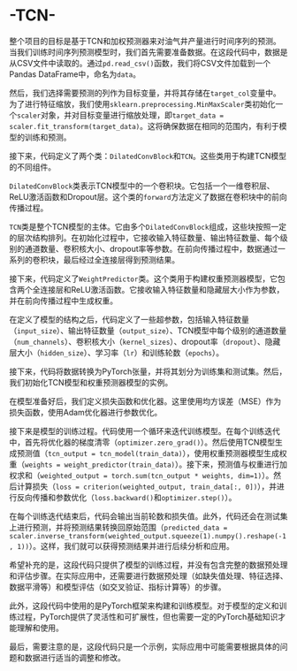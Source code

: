 # -TCN-
整个项目的目标是基于TCN和加权预测器来对油气井产量进行时间序列的预测。
当我们训练时间序列预测模型时，我们首先需要准备数据。在这段代码中，数据是从CSV文件中读取的。通过`pd.read_csv()`函数，我们将CSV文件加载到一个Pandas DataFrame中，命名为`data`。

然后，我们选择需要预测的列作为目标变量，并将其存储在`target_col`变量中。为了进行特征缩放，我们使用`sklearn.preprocessing.MinMaxScaler`类初始化一个`scaler`对象，并对目标变量进行缩放处理，即`target_data = scaler.fit_transform(target_data)`。这将确保数据在相同的范围内，有利于模型的训练和预测。

接下来，代码定义了两个类：`DilatedConvBlock`和`TCN`。这些类用于构建TCN模型的不同组件。

`DilatedConvBlock`类表示TCN模型中的一个卷积块。它包括一个一维卷积层、ReLU激活函数和Dropout层。这个类的`forward`方法定义了数据在卷积块中的前向传播过程。

`TCN`类是整个TCN模型的主体。它由多个`DilatedConvBlock`组成，这些块按照一定的层次结构排列。在初始化过程中，它接收输入特征数量、输出特征数量、每个级别的通道数量、卷积核大小、dropout率等参数。在前向传播过程中，数据通过一系列的卷积块，最后经过全连接层得到预测结果。

接下来，代码定义了`WeightPredictor`类。这个类用于构建权重预测器模型，它包含两个全连接层和ReLU激活函数。它接收输入特征数量和隐藏层大小作为参数，并在前向传播过程中生成权重。

在定义了模型的结构之后，代码定义了一些超参数，包括输入特征数量（`input_size`）、输出特征数量（`output_size`）、TCN模型中每个级别的通道数量（`num_channels`）、卷积核大小（`kernel_sizes`）、dropout率（`dropout`）、隐藏层大小（`hidden_size`）、学习率（`lr`）和训练轮数（`epochs`）。

接下来，代码将数据转换为PyTorch张量，并将其划分为训练集和测试集。然后，我们初始化TCN模型和权重预测器模型的实例。

在模型准备好后，我们定义损失函数和优化器。这里使用均方误差（MSE）作为损失函数，使用Adam优化器进行参数优化。

接下来是模型的训练过程。代码使用一个循环来迭代训练模型。在每个训练迭代中，首先将优化器的梯度清零（`optimizer.zero_grad()`）。然后使用TCN模型生成预测值（`tcn_output = tcn_model(train_data)`），使用权重预测器模型生成权重（`weights = weight_predictor(train_data)`）。接下来，预测值与权重进行加权求和（`weighted_output = torch.sum(tcn_output * weights, dim=1)`）。然后计算损失（`loss = criterion(weighted_output, train_data[:, 0])`），并进行反向传播和参数优化（`loss.backward()`和`optimizer.step()`）。

在每个训练迭代结束后，代码会输出当前轮数和损失值。此外，代码还会在测试集上进行预测，并将预测结果转换回原始范围（`predicted_data = scaler.inverse_transform(weighted_output.squeeze(1).numpy().reshape(-1, 1))`）。这样，我们就可以获得预测结果并进行后续分析和应用。

希望补充的是，这段代码只提供了模型的训练过程，并没有包含完整的数据预处理和评估步骤。在实际应用中，还需要进行数据预处理（如缺失值处理、特征选择、数据平滑等）和模型评估（如交叉验证、指标计算等）的步骤。

此外，这段代码中使用的是PyTorch框架来构建和训练模型。对于模型的定义和训练过程，PyTorch提供了灵活性和可扩展性，但也需要一定的PyTorch基础知识才能理解和使用。

最后，需要注意的是，这段代码只是一个示例，实际应用中可能需要根据具体的问题和数据进行适当的调整和修改。
